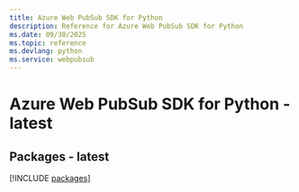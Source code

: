 ```yaml
---
title: Azure Web PubSub SDK for Python
description: Reference for Azure Web PubSub SDK for Python
ms.date: 09/30/2025
ms.topic: reference
ms.devlang: python
ms.service: webpubsub
---
```

# Azure Web PubSub SDK for Python - latest
## Packages - latest
[!INCLUDE [packages](web-pubsub-index.md)]